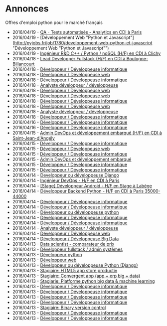 # Annonces

Offres d'emploi python pour le marché français

* 2016/04/19 - [QA - Tests automatisés - Analytics en CDI à Paris](http://pyjobs.fr/job/1781/qa-tests-automatises-analytics-en-cdi-a-paris "QA - Tests automatisés - Analytics en CDI à Paris")
* 2016/04/19 - [Développement Web "Python et Javascript"](http://pyjobs.fr/job/1780/developpement-web-python-et-javascript "Développement Web "Python et Javascript"")
* 2016/04/19 - [Ingénieur R&D C++ / Python / noSQL (H/F) en CDI à Clichy](http://pyjobs.fr/job/1775/ingenieur-r-d-c-python-nosql-h-f-en-cdi-a-clichy "Ingénieur R&D C++ / Python / noSQL (H/F) en CDI à Clichy")
* 2016/04/18 - [Lead Developper Fullstack (H/F) en CDI à Boulogne-Billancourt](http://pyjobs.fr/job/1769/lead-developper-fullstack-h-f-en-cdi-a-boulogne-billancourt "Lead Developper Fullstack (H/F) en CDI à Boulogne-Billancourt")
* 2016/04/18 - [Développeur / Développeuse informatique](http://pyjobs.fr/job/1771/developpeur-developpeuse-informatique "Développeur / Développeuse informatique")
* 2016/04/18 - [Développeur / Développeuse web](http://pyjobs.fr/job/1773/developpeur-developpeuse-web "Développeur / Développeuse web")
* 2016/04/18 - [Développeur / Développeuse informatique](http://pyjobs.fr/job/1779/developpeur-developpeuse-informatique "Développeur / Développeuse informatique")
* 2016/04/18 - [Analyste développeur / développeuse](http://pyjobs.fr/job/1768/analyste-developpeur-developpeuse "Analyste développeur / développeuse")
* 2016/04/18 - [Développeur / Développeuse web](http://pyjobs.fr/job/1777/developpeur-developpeuse-web "Développeur / Développeuse web")
* 2016/04/18 - [Développeur / Développeuse web](http://pyjobs.fr/job/1776/developpeur-developpeuse-web "Développeur / Développeuse web")
* 2016/04/18 - [Développeur / Développeuse informatique](http://pyjobs.fr/job/1772/developpeur-developpeuse-informatique "Développeur / Développeuse informatique")
* 2016/04/18 - [Développeur / Développeuse web](http://pyjobs.fr/job/1770/developpeur-developpeuse-web "Développeur / Développeuse web")
* 2016/04/18 - [Analyste développeur / développeuse](http://pyjobs.fr/job/1774/analyste-developpeur-developpeuse "Analyste développeur / développeuse")
* 2016/04/18 - [Développeur / Développeuse informatique](http://pyjobs.fr/job/1778/developpeur-developpeuse-informatique "Développeur / Développeuse informatique")
* 2016/04/16 - [Développeur / Développeuse informatique](http://pyjobs.fr/job/1766/developpeur-developpeuse-informatique "Développeur / Développeuse informatique")
* 2016/04/16 - [Développeur / Développeuse informatique](http://pyjobs.fr/job/1767/developpeur-developpeuse-informatique "Développeur / Développeuse informatique")
* 2016/04/15 - [Admin DevOps et développement embarqué (H/F) en CDI à Saint-Jean-d'Angély](http://pyjobs.fr/job/1758/admin-devops-et-developpement-embarque-h-f-en-cdi-a-saint-jean-dangely "Admin DevOps et développement embarqué (H/F) en CDI à Saint-Jean-d'Angély")
* 2016/04/15 - [Développeur / Développeuse informatique](http://pyjobs.fr/job/1759/developpeur-developpeuse-informatique "Développeur / Développeuse informatique")
* 2016/04/15 - [Développeur / Développeuse web](http://pyjobs.fr/job/1763/developpeur-developpeuse-web "Développeur / Développeuse web")
* 2016/04/15 - [Développeur / Développeuse informatique](http://pyjobs.fr/job/1756/developpeur-developpeuse-informatique "Développeur / Développeuse informatique")
* 2016/04/15 - [Admin DevOps et développement embarqué](http://pyjobs.fr/job/1757/admin-devops-et-developpement-embarque "Admin DevOps et développement embarqué")
* 2016/04/15 - [Développeur / Développeuse informatique](http://pyjobs.fr/job/1765/developpeur-developpeuse-informatique "Développeur / Développeuse informatique")
* 2016/04/15 - [Développeur / Développeuse informatique](http://pyjobs.fr/job/1764/developpeur-developpeuse-informatique "Développeur / Développeuse informatique")
* 2016/04/14 - [Developpeur ou développeuse Django](http://pyjobs.fr/job/1755/developpeur-ou-developpeuse-django "Developpeur ou développeuse Django")
* 2016/04/14 - [Ingénieur DevOps - H/F en CDI à Paris](http://pyjobs.fr/job/1749/ingenieur-devops-h-f-en-cdi-a-paris "Ingénieur DevOps - H/F en CDI à Paris")
* 2016/04/14 - [[Stage] Développeur Android - H/F en Stage à Labège](http://pyjobs.fr/job/1748/stage-developpeur-android-h-f-en-stage-a-labege "[Stage] Développeur Android - H/F en Stage à Labège")
* 2016/04/14 - [Développeur Backend Python - H/F en CDI à Paris 35000-44000](http://pyjobs.fr/job/1747/developpeur-backend-python-h-f-en-cdi-a-paris-35000-44000 "Développeur Backend Python - H/F en CDI à Paris 35000-44000")
* 2016/04/14 - [Développeur / Développeuse informatique](http://pyjobs.fr/job/1752/developpeur-developpeuse-informatique "Développeur / Développeuse informatique")
* 2016/04/14 - [Développeur / Développeuse informatique](http://pyjobs.fr/job/1761/developpeur-developpeuse-informatique "Développeur / Développeuse informatique")
* 2016/04/14 - [Développeur ou développeuse python](http://pyjobs.fr/job/1746/developpeur-ou-developpeuse-python "Développeur ou développeuse python")
* 2016/04/14 - [Développeur / Développeuse informatique](http://pyjobs.fr/job/1762/developpeur-developpeuse-informatique "Développeur / Développeuse informatique")
* 2016/04/14 - [Développeur / Développeuse informatique](http://pyjobs.fr/job/1760/developpeur-developpeuse-informatique "Développeur / Développeuse informatique")
* 2016/04/14 - [Analyste développeur / développeuse](http://pyjobs.fr/job/1753/analyste-developpeur-developpeuse "Analyste développeur / développeuse")
* 2016/04/14 - [Développeur / Développeuse web](http://pyjobs.fr/job/1754/developpeur-developpeuse-web "Développeur / Développeuse web")
* 2016/04/14 - [Développeur / Développeuse Big Data](http://pyjobs.fr/job/1751/developpeur-developpeuse-big-data "Développeur / Développeuse Big Data")
* 2016/04/13 - [Data scientist - comparateur de prix](http://pyjobs.fr/job/1733/data-scientist-comparateur-de-prix "Data scientist - comparateur de prix")
* 2016/04/13 - [Développeur fullstack / admin systèmes](http://pyjobs.fr/job/1734/developpeur-fullstack-admin-systemes "Développeur fullstack / admin systèmes")
* 2016/04/13 - [Développeur python](http://pyjobs.fr/job/1732/developpeur-python "Développeur python")
* 2016/04/13 - [Développeur web](http://pyjobs.fr/job/1731/developpeur-web "Développeur web")
* 2016/04/13 - [Développeur ou développeuse Python (Django)](http://pyjobs.fr/job/1738/developpeur-ou-developpeuse-python-django "Développeur ou développeuse Python (Django)")
* 2016/04/13 - [Stagiaire: HTML5 app store productiv](http://pyjobs.fr/job/1740/stagiaire-html5-app-store-productiv "Stagiaire: HTML5 app store productiv")
* 2016/04/13 - [Stagiaire: Convergent app (app + erp big + data)](http://pyjobs.fr/job/1739/stagiaire-convergent-app-app-erp-big-data "Stagiaire: Convergent app (app + erp big + data)")
* 2016/04/13 - [Stagiarie: Platforme python big data & machine learning](http://pyjobs.fr/job/1737/stagiarie-platforme-python-big-data-machine-learning "Stagiarie: Platforme python big data & machine learning")
* 2016/04/13 - [Développeur / Développeuse informatique](http://pyjobs.fr/job/1750/developpeur-developpeuse-informatique "Développeur / Développeuse informatique")
* 2016/04/13 - [Développeur / Développeuse informatique](http://pyjobs.fr/job/1735/developpeur-developpeuse-informatique "Développeur / Développeuse informatique")
* 2016/04/13 - [Développeur / Développeuse informatique](http://pyjobs.fr/job/1744/developpeur-developpeuse-informatique "Développeur / Développeuse informatique")
* 2016/04/13 - [Développeur / Développeuse informatique](http://pyjobs.fr/job/1742/developpeur-developpeuse-informatique "Développeur / Développeuse informatique")
* 2016/04/13 - [Stagiaire: Binary version control](http://pyjobs.fr/job/1741/stagiaire-binary-version-control "Stagiaire: Binary version control")
* 2016/04/13 - [Développeur / Développeuse informatique](http://pyjobs.fr/job/1729/developpeur-developpeuse-informatique "Développeur / Développeuse informatique")
* 2016/04/13 - [Développeur / Développeuse informatique](http://pyjobs.fr/job/1730/developpeur-developpeuse-informatique "Développeur / Développeuse informatique")

